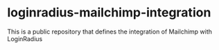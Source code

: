 # loginradius-mailchimp-integration
This is a public repository that defines the integration of Mailchimp with LoginRadius
